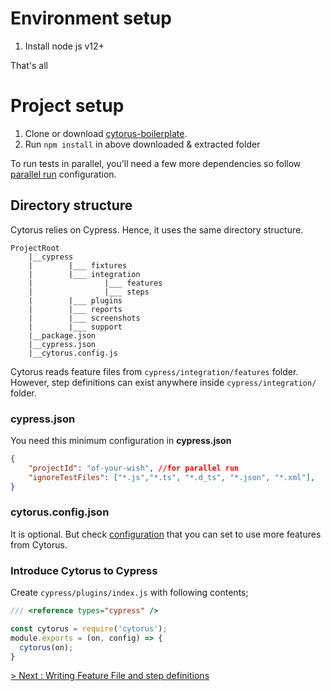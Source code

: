 # Environment setup

1. Install node js v12+

That's all

# Project setup

1. Clone or download [cytorus-boilerplate](https://github.com/NaturalIntelligence/cytorus-boilerplate).
2. Run `npm install` in above downloaded & extracted folder

To run tests in parallel, you'll need a few more dependencies so follow [parallel run](./ParallelRun.md) configuration.

## Directory structure

Cytorus relies on Cypress. Hence, it uses the same directory structure.

```
ProjectRoot
    |__cypress
    |        |___ fixtures
    |        |___ integration
    |                |___ features
    |                |___ steps
    |        |___ plugins
    |        |___ reports
    |        |___ screenshots
    |        |___ support
    |__package.json
    |__cypress.json
    |__cytorus.config.js
```

Cytorus reads feature files from `cypress/integration/features` folder. However,  step definitions can exist anywhere inside `cypress/integration/` folder. 

### cypress.json

You need this minimum configuration in **cypress.json**

```json
{
    "projectId": "of-your-wish", //for parallel run
    "ignoreTestFiles": ["*.js","*.ts", "*.d_ts", "*.json", "*.xml"],
}
```

### cytorus.config.json

It is optional. But check [configuration](ProjectConfiguration.md) that you can set to use more features from Cytorus. 

### Introduce Cytorus to Cypress

Create `cypress/plugins/index.js` with following contents;

```js
/// <reference types="cypress" />

const cytorus = require('cytorus');
module.exports = (on, config) => {
  cytorus(on);
}
```

[> Next : Writing Feature File and step definitions](./2.WritingTests.md)